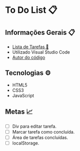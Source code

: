 # To Do List 📋
## Informações Gerais 📋
- [Lista de Tarefas 📌](https://luluoliv.github.io/to-do-list)
- Utilizado Visual Studio Code
- [Autor do código](https://github.com/luluoliv)
##

## Tecnologias ⚙️
- HTML5
- CSS3
- JavaScript

## Metas 📈

- [ ] Div para editar tarefa.
- [ ] Marcar tarefa como concluída.
- [ ] Área de tarefas concluídas.
- [ ] localStorage.
